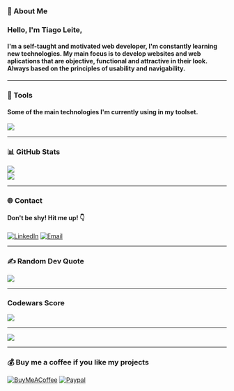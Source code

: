 ### 💫 About Me

### Hello, I'm Tiago Leite, 

#### I'm a self-taught and motivated web developer, I'm constantly learning new technologies. My main focus is to develop websites and web aplications that are objective, functional and attractive in their look. Always based on the principles of usability and navigability.

---

### 🔧 Tools

#### Some of the main technologies I'm currently using in my toolset.

![](https://skillicons.dev/icons?i=react,redux,js,ts,html,css,figma,sass,bootstrap,tailwind,firebase,jest,regex,git&perline=7)

---

### 📊 GitHub Stats

![](https://github-readme-streak-stats.herokuapp.com/?user=tiagocreator&theme=react&hide_border=true)<br/>
![](https://github-readme-stats.vercel.app/api/top-langs/?username=tiagocreator&theme=react&hide_border=true&include_all_commits=true&count_private=false&layout=compact)

---

### 🌐 Contact

#### Don't be shy! Hit me up! 👇

[![LinkedIn](https://img.shields.io/badge/LinkedIn-%230077B5.svg?logo=linkedin&logoColor=white)](https://linkedin.com/in/tiagocreator)
[![Email](https://img.shields.io/badge/Email-C5221F.svg?logo=gmail&logoColor=white)](mailto:contato@tiagocreator.com)

---

### ✍️ Random Dev Quote

![](https://quotes-github-readme.vercel.app/api?type=horizontal&theme=merko)

---

### Codewars Score

![](https://www.codewars.com/users/tiagocreator/badges/large)

---

![](https://komarev.com/ghpvc/?username=tiagocreator&style=for-the-badge&color=437FFF)

---

### 💰 Buy me a coffee if you like my projects

[![BuyMeACoffee](https://img.shields.io/badge/Buy%20Me%20a%20Coffee-ffdd00?style=for-the-badge&logo=buy-me-a-coffee&logoColor=black)](https://buymeacoffee.com/tiagocreator)
[![Paypal](https://img.shields.io/badge/paypal-3951ba?style=for-the-badge&logo=paypal&logoColor=white)](https://www.paypal.com/donate/?hosted_button_id=ABBNW83ARPUXY)
